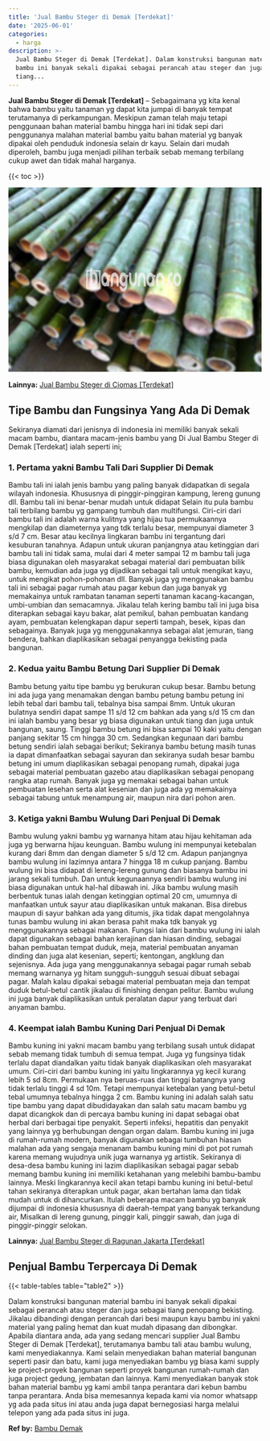 ```yaml
---
title: 'Jual Bambu Steger di Demak [Terdekat]'
date: '2025-06-01'
categories:
  - harga
description: >-
  Jual Bambu Steger di Demak [Terdekat]. Dalam konstruksi bangunan material
  bambu ini banyak sekali dipakai sebagai perancah atau steger dan juga sebagai
  tiang...
---
```


**Jual Bambu Steger di Demak \[Terdekat\]** – Sebagaimana yg kita kenal bahwa bambu yaitu tanaman yg dapat kita jumpai di banyak tempat terutamanya di perkampungan. Meskipun zaman telah maju tetapi penggunaan bahan material bambu hingga hari ini tidak sepi dari penggunanya malahan material bambu yaitu bahan material yg banyak dipakai oleh penduduk indonesia selain dr kayu. Selain dari mudah diperoleh, bambu juga menjadi pilihan terbaik sebab memang terbilang cukup awet dan tidak mahal harganya.

{{< toc >}}

![Jual Bambu Steger di Demak [Terdekat]](/images/jual-bambu-tali-15.png)

**Lainnya:** [Jual Bambu Steger di Ciomas \[Terdekat\]](https://bambu.bangunan.co/jual-bambu-steger-di-ciomas-terdekat/)

## Tipe Bambu dan Fungsinya Yang Ada Di Demak

Sekiranya diamati dari jenisnya di indonesia ini memiliki banyak sekali macam bambu, diantara macam-jenis bambu yang Di Jual Bambu Steger di Demak \[Terdekat\] ialah seperti ini;

### 1\. Pertama yakni Bambu Tali Dari Supplier Di Demak

Bambu tali ini ialah jenis bambu yang paling banyak didapatkan di segala wilayah indonesia. Khususnya di pinggir-pinggiran kampung, lereng gunung dll. Bambu tali ini benar-benar mudah untuk didapat Selain itu pula bambu tali terbilang bambu yg gampang tumbuh dan multifungsi. Ciri-ciri dari bambu tali ini adalah warna kulitnya yang hijau tua permukaannya mengkilap dan diameternya yang tdk terlalu besar, mempunyai diameter 3 s/d 7 cm. Besar atau kecilnya lingkaran bambu ini tergantung dari kesuburan tanahnya. Adapun untuk ukuran panjangnya atau ketinggian dari bambu tali ini tidak sama, mulai dari 4 meter sampai 12 m bambu tali juga biasa digunakan oleh masyarakat sebagai material dari pembuatan bilik bambu, kemudian ada juga yg dijadikan sebagai tali untuk mengikat kayu, untuk mengikat pohon-pohonan dll. Banyak juga yg menggunakan bambu tali ini sebagai pagar rumah atau pagar kebun dan juga banyak yg memakainya untuk rambatan tanaman seperti tanaman kacang-kacangan, umbi-umbian dan semacamnya. Jikalau telah kering bambu tali ini juga bisa diterapkan sebagai kayu bakar, alat pemikul, bahan pembuatan kandang ayam, pembuatan kelengkapan dapur seperti tampah, besek, kipas dan sebagainya. Banyak juga yg menggunakannya sebagai alat jemuran, tiang bendera, bahkan diaplikasikan sebagai penyangga bekisting pada bangunan.

### 2\. Kedua yaitu Bambu Betung Dari Supplier Di Demak

Bambu betung yaitu tipe bambu yg berukuran cukup besar. Bambu betung ini ada juga yang menamakan dengan bambu petung bambu petung ini lebih tebal dari bambu tali, tebalnya bisa sampai 8mm. Untuk ukuran bulatnya sendiri dapat sampe 11 s/d 12 cm bahkan ada yang s/d 15 cm dan ini ialah bambu yang besar yg biasa digunakan untuk tiang dan juga untuk bangunan, saung. Tinggi bambu betung ini bisa sampai 10 kaki yaitu dengan panjang sekitar 15 cm hingga 30 cm. Sedangkan kegunaan dari bambu betung sendiri ialah sebagai berikut; Sekiranya bambu betung masih tunas ia dapat dimanfaatkan sebagai sayuran dan sekiranya sudah besar bambu betung ini umum diaplikasikan sebagai penopang rumah, dipakai juga sebagai material pembuatan gazebo atau diaplikasikan sebagai penopang rangka atap rumah. Banyak juga yg memakai sebagai bahan untuk pembuatan lesehan serta alat kesenian dan juga ada yg memakainya sebagai tabung untuk menampung air, maupun nira dari pohon aren.

### 3\. Ketiga yakni Bambu Wulung Dari Penjual Di Demak

Bambu wulung yakni bambu yg warnanya hitam atau hijau kehitaman ada juga yg berwarna hijau keunguan. Bambu wulung ini mempunyai ketebalan kurang dari 8mm dan dengan diameter 5 s/d 12 cm. Adapun panjangnya bambu wulung ini lazimnya antara 7 hingga 18 m cukup panjang. Bambu wulung ini bisa didapat di lereng-lereng gunung dan biasanya bambu ini jarang sekali tumbuh. Dan untuk kegunaannya sendiri bambu wulung ini biasa digunakan untuk hal-hal dibawah ini. Jika bambu wulung masih berbentuk tunas ialah dengan ketinggian optimal 20 cm, umumnya di manfaatkan untuk sayur atau diaplikasikan untuk makanan. Bisa direbus maupun di sayur bahkan ada yang ditumis, jika tidak dapat mengolahnya tunas bambu wulung ini akan berasa pahit maka tdk banyak yg menggunakannya sebagai makanan. Fungsi lain dari bambu wulung ini ialah dapat digunakan sebagai bahan kerajinan dan hiasan dinding, sebagai bahan pembuatan tempat duduk, meja, material pembuatan anyaman dinding dan juga alat kesenian, seperti; kentongan, angklung dan sejenisnya. Ada juga yang menggunakannya sebagai pagar rumah sebab memang warnanya yg hitam sungguh-sungguh sesuai dibuat sebagai pagar. Malah kalau dipakai sebagai material pembuatan meja dan tempat duduk betul-betul cantik jikalau di finishing dengan pelitur. Bambu wulung ini juga banyak diaplikasikan untuk peralatan dapur yang terbuat dari anyaman bambu.

### 4\. Keempat ialah Bambu Kuning Dari Penjual Di Demak

Bambu kuning ini yakni macam bambu yang terbilang susah untuk didapat sebab memang tidak tumbuh di semua tempat. Juga yg fungsinya tidak terlalu dapat diandalkan yaitu tidak banyak diaplikasikan oleh masyarakat umum. Ciri-ciri dari bambu kuning ini yaitu lingkarannya yg kecil kurang lebih 5 sd 8cm. Permukaan nya beruas-ruas dan tinggi batangnya yang tidak terlalu tinggi 4 sd 10m. Tetapi mempunyai ketebalan yang betul-betul tebal umumnya tebalnya hingga 2 cm. Bambu kuning ini adalah salah satu tipe bambu yang dapat dibudidayakan dan salah satu macam bambu yg dapat dicangkok dan di percaya bambu kuning ini dapat sebagai obat herbal dari berbagai tipe penyakit. Seperti infeksi, hepatitis dan penyakit yang lainnya yg berhubungan dengan organ dalam. Bambu kuning ini juga di rumah-rumah modern, banyak digunakan sebagai tumbuhan hiasan malahan ada yang sengaja menanam bambu kuning mini di pot pot rumah karena memang wujudnya unik juga warnanya yg artistik. Sekiranya di desa-desa bambu kuning ini lazim diaplikasikan sebagai pagar sebab memang bambu kuning ini memiliki ketahanan yang melebihi bambu-bambu lainnya. Meski lingkarannya kecil akan tetapi bambu kuning ini betul-betul tahan sekiranya diterapkan untuk pagar, akan bertahan lama dan tidak mudah untuk di dihancurkan. Itulah beberapa macam bambu yg banyak dijumpai di indonesia khususnya di daerah-tempat yang banyak terkandung air, Misalkan di lereng gunung, pinggir kali, pinggir sawah, dan juga di pinggir-pinggir selokan.

**Lainnya:** [Jual Bambu Steger di Ragunan Jakarta \[Terdekat\]](https://bambu.bangunan.co/jual-bambu-steger-di-ragunan-jakarta-terdekat/)

## Penjual Bambu Terpercaya Di Demak

{{< table-tables table="table2" >}}

Dalam konstruksi bangunan material bambu ini banyak sekali dipakai sebagai perancah atau steger dan juga sebagai tiang penopang bekisting. Jikalau dibandingi dengan perancah dari besi maupun kayu bambu ini yakni material yang paling hemat dan kuat mudah dipasang dan dibongkar. Apabila diantara anda, ada yang sedang mencari supplier Jual Bambu Steger di Demak \[Terdekat\], terutamanya bambu tali atau bambu wulung, kami menyediakannya. Kami selain menyediakan bahan material bangunan seperti pasir dan batu, kami juga menyediakan bambu yg biasa kami supply ke project-proyek bangunan seperti proyek bangunan rumah-rumah dan juga project gedung, jembatan dan lainnya. Kami menyediakan banyak stok bahan material bambu yg kami ambil tanpa perantara dari kebun bambu tanpa perantara. Anda bisa memesannya kepada kami via nomor whatsapp yg ada pada situs ini atau anda juga dapat bernegosiasi harga melalui telepon yang ada pada situs ini juga.

**Ref by:** [Bambu Demak](https://id.wikipedia.org/wiki/Bambu)
